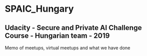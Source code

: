 # SPAIC_Hungary

## Udacity - Secure and Private AI Challenge Course - Hungarian team - 2019

Memo of meetups, virtual meetups and what we have done